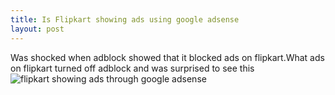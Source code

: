 ```yaml
---
title: Is Flipkart showing ads using google adsense
layout: post
---
```



Was shocked when adblock showed that it blocked ads on flipkart.What ads on flipkart turned off adblock and was surprised to see this 
![flipkart showing ads through google adsense](http://i.imgur.com/mcgk0cD.jpg)
